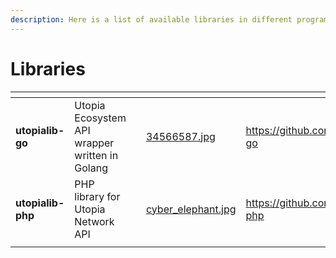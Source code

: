 ```yaml
---
description: Here is a list of available libraries in different programming languages
---
```


# Libraries

<table data-view="cards"><thead><tr><th></th><th></th><th></th><th data-hidden data-card-cover data-type="files"></th><th data-hidden data-card-target data-type="content-ref"></th></tr></thead><tbody><tr><td><strong>utopialib-go</strong></td><td>Utopia Ecosystem API wrapper written in Golang</td><td></td><td><a href=".gitbook/assets/34566587.jpg">34566587.jpg</a></td><td><a href="https://github.com/Sagleft/utopialib-go">https://github.com/Sagleft/utopialib-go</a></td></tr><tr><td><strong>utopialib-php</strong></td><td>PHP library for Utopia Network API</td><td></td><td><a href=".gitbook/assets/cyber_elephant.jpg">cyber_elephant.jpg</a></td><td><a href="https://github.com/Sagleft/utopialib-php">https://github.com/Sagleft/utopialib-php</a></td></tr><tr><td></td><td></td><td></td><td></td><td></td></tr></tbody></table>

